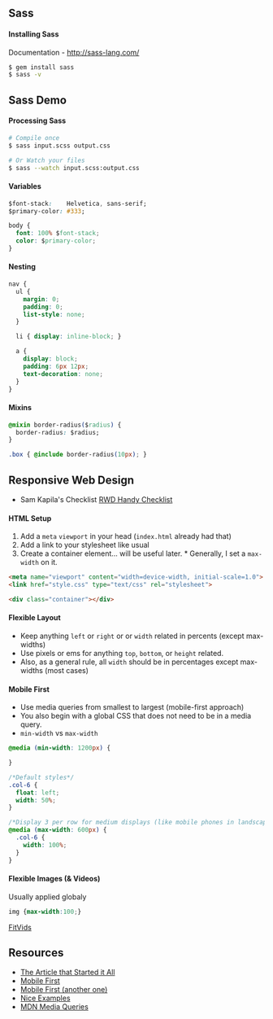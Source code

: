 ## Sass

#### Installing Sass

Documentation - http://sass-lang.com/

```sh
$ gem install sass
$ sass -v
```

## Sass Demo

#### Processing Sass

```sh
# Compile once
$ sass input.scss output.css

# Or Watch your files
$ sass --watch input.scss:output.css
```

#### Variables
```css
$font-stack:    Helvetica, sans-serif;
$primary-color: #333;

body {
  font: 100% $font-stack;
  color: $primary-color;
}
```

#### Nesting

```css
nav {
  ul {
    margin: 0;
    padding: 0;
    list-style: none;
  }

  li { display: inline-block; }

  a {
    display: block;
    padding: 6px 12px;
    text-decoration: none;
  }
}
```

#### Mixins

```css
@mixin border-radius($radius) {
  border-radius: $radius;
}

.box { @include border-radius(10px); }
```

## Responsive Web Design

* Sam Kapila's Checklist [RWD Handy Checklist](http://samkap.github.io/projects/tiy-rwd/)

#### HTML Setup

1. Add a `meta` `viewport` in your head (`index.html` already had that)
2. Add a link to your stylesheet like usual
3. Create a container element... will be useful later.
        * Generally, I set a `max-width` on it.

```html
<meta name="viewport" content="width=device-width, initial-scale=1.0">
<link href="style.css" type="text/css" rel="stylesheet">

<div class="container"></div>
```

#### Flexible Layout

* Keep anything `left` or `right` or or `width` related in percents (except max-widths)
* Use pixels or ems for anything `top`, `bottom`, or `height` related.
* Also, as a general rule, all `width` should be in percentages except max-widths (most cases)

#### Mobile First

* Use media queries from smallest to largest (mobile-first approach)
* You also begin with a global CSS that does not need to be in a media query.
* `min-width` vs `max-width`

```css
@media (min-width: 1200px) {

}
```

```css
/*Default styles*/
.col-6 {
  float: left;
  width: 50%;
}

/*Display 3 per row for medium displays (like mobile phones in landscape or smaller tablets)*/
@media (max-width: 600px) {
  .col-6 {
    width: 100%;
  }
}
```

#### Flexible Images (& Videos)

Usually applied globaly

```css
img {max-width:100;}
```

[FitVids](http://fitvidsjs.com/)

## Resources

* [The Article that Started it All](http://alistapart.com/article/responsive-web-design)
* [Mobile First](http://www.html5rocks.com/en/mobile/responsivedesign/)
* [Mobile First (another one)](http://zurb.com/word/mobile-first)
* [Nice Examples](http://mediaqueri.es/)
* [MDN Media Queries](https://developer.mozilla.org/en-US/docs/Web/Guide/CSS/Media_queries)

